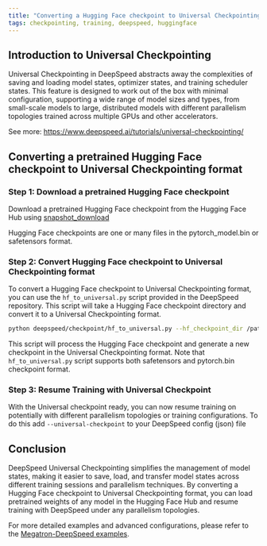 ```yaml
---
title: "Converting a Hugging Face checkpoint to Universal Checkpointing format"
tags: checkpointing, training, deepspeed, huggingface
---
```


## Introduction to Universal Checkpointing

Universal Checkpointing in DeepSpeed abstracts away the complexities of saving and loading model states, optimizer states, and training scheduler states. This feature is designed to work out of the box with minimal configuration, supporting a wide range of model sizes and types, from small-scale models to large, distributed models with different parallelism topologies trained across multiple GPUs and other accelerators.

See more: https://www.deepspeed.ai/tutorials/universal-checkpointing/

## Converting a pretrained Hugging Face checkpoint to Universal Checkpointing format

### Step 1: Download a pretrained Hugging Face checkpoint
Download a pretrained Hugging Face checkpoint from the Hugging Face Hub using [snapshot_download](https://huggingface.co/docs/huggingface_hub/en/guides/download)

Hugging Face checkpoints are one or many files in the pytorch_model.bin or safetensors format.

### Step 2: Convert Hugging Face checkpoint to Universal Checkpointing format

To convert a Hugging Face checkpoint to Universal Checkpointing format, you can use the `hf_to_universal.py` script provided in the DeepSpeed repository. This script will take a Hugging Face checkpoint directory and convert it to a Universal Checkpointing format.

```bash
python deepspeed/checkpoint/hf_to_universal.py --hf_checkpoint_dir /path/to/huggingface/checkpoint --save_dir /path/to/universal/checkpoint
```

This script will process the Hugging Face checkpoint and generate a new checkpoint in the Universal Checkpointing format. Note that `hf_to_universal.py` script supports both safetensors and pytorch.bin checkpoint format.

### Step 3: Resume Training with Universal Checkpoint
With the Universal checkpoint ready, you can now resume training on potentially with different parallelism topologies or training configurations. To do this add `--universal-checkpoint` to your DeepSpeed config (json) file


## Conclusion
DeepSpeed Universal Checkpointing simplifies the management of model states, making it easier to save, load, and transfer model states across different training sessions and parallelism techniques. By converting a Hugging Face checkpoint to Universal Checkpointing format, you can load pretrained weights of any model in the Hugging Face Hub and resume training with DeepSpeed under any parallelism topologies.

For more detailed examples and advanced configurations, please refer to the [Megatron-DeepSpeed examples](https://github.com/deepspeedai/Megatron-DeepSpeed/tree/main/examples_deepspeed/universal_checkpointing).
